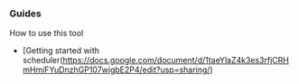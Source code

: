 ### Guides

How to use this tool
* [Getting started with scheduler(https://docs.google.com/document/d/1taeYlaZ4k3es3rfjCRHmHmiFYuDnzhGP107wigbE2P4/edit?usp=sharing/)


